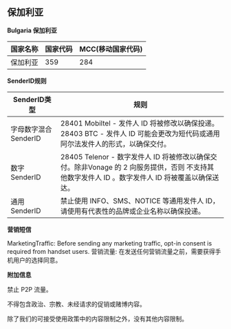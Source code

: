 ## 保加利亚

__Bulgaria  保加利亚__

| 国家名称 | 国家代码 | MCC(移动国家代码) |
|------|------|-------------|
| 保加利亚 | 359  | 284         |

__SenderID规则__

| SenderID类型     | 规则                                                                                          |
|----------------|---------------------------------------------------------------------------------------------|
| 字母数字混合SenderID | 28401 Mobiltel - 发件人 ID 将被修改以确保投递。28403 BTC - 发件人 ID 可能会更改为短代码或通用阿尔法发件人的形式，以确保交付。           |
| 数字SenderID     | 28405 Telenor - 数字发件人 ID 将被修改以确保交付。除非Vonage 的 2 向服务提供，否则 不支持其他数字发件人 ID 。数字发件人 ID 将被覆盖以确保送达。 |
| 通用SenderID     | 禁止使用 INFO、SMS、NOTICE 等通用发件人 ID，请使用有代表性的品牌或企业名称以确保投递。                                        |


__营销短信__

MarketingTraffic: Before sending any marketing traffic, opt-in consent is required from handset users.
营销流量: 在发送任何营销流量之前，需要获得手机用户的选择同意。

__附加信息__

禁止 P2P 流量。

不得包含政治、宗教、未经请求的促销或赌博内容。

除了我们的可接受使用政策中的内容限制之外，没有其他内容限制。

